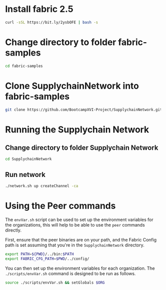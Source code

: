 # Install fabric 2.5
```bash
curl -sSL https://bit.ly/2ysbOFE | bash -s
```

# Change directory to folder fabric-samples
```bash
cd fabric-samples
```

# Clone SupplychainNetwork into fabric-samples
```bash
git clone https://github.com/BootcampXVI-Project/SupplychainNetwork.git
```

# Running the Supplychain Network
## Change directory to folder Supplychain Network
```bash
cd SupplychainNetwork
```

## Run network
```bash
./network.sh up createChannel -ca
```

# Using the Peer commands

The `envVar.sh` script can be used to set up the environment variables for the organizations, this will help to be able to use the `peer` commands directly.

First, ensure that the peer binaries are on your path, and the Fabric Config path is set assuming that you're in the `SupplychainNetwork` directory.

```bash
export PATH=${PWD}/../bin:$PATH
export FABRIC_CFG_PATH=$PWD/../config/
```

You can then set up the environment variables for each organization. The `./scripts/envVar.sh` command is designed to be run as follows.

```bash
source ./scripts/envVar.sh && setGlobals $ORG
```
